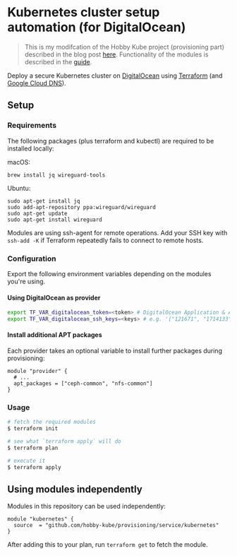 # Kubernetes cluster setup automation (for DigitalOcean)

> This is my modifcation of the Hobby Kube project (provisioning part) described in the blog post [here](https://medium.com/@IrekRomaniuk). Functionality of the modules is described in the [guide](https://github.com/hobby-kube/guide).

Deploy a secure Kubernetes cluster on [DigitalOcean](https://www.digitalocean.com/) using [Terraform](https://www.terraform.io/) (and [Google Cloud DNS](https://cloud.google.com/dns/)).

## Setup

### Requirements

The following packages (plus terraform and kubectl) are required to be installed locally:

macOS:
```
brew install jq wireguard-tools
```

Ubuntu:
```
sudo apt-get install jq
sudo add-apt-repository ppa:wireguard/wireguard
sudo apt-get update
sudo apt-get install wireguard
```

Modules are using ssh-agent for remote operations. Add your SSH key with `ssh-add -K` if Terraform repeatedly fails to connect to remote hosts.

### Configuration

Export the following environment variables depending on the modules you're using.

#### Using DigitalOcean as provider

```sh
export TF_VAR_digitalocean_token=<token> # DigitalOcean Application & API
export TF_VAR_digitalocean_ssh_keys=<keys> # e.g. '["121671", "1714133"]'
```

#### Install additional APT packages

Each provider takes an optional variable to install further packages during provisioning:

```
module "provider" {
  # ...
  apt_packages = ["ceph-common", "nfs-common"]
}
```

### Usage

```sh
# fetch the required modules
$ terraform init

# see what `terraform apply` will do
$ terraform plan

# execute it
$ terraform apply
```

## Using modules independently

Modules in this repository can be used independently:

```
module "kubernetes" {
  source  = "github.com/hobby-kube/provisioning/service/kubernetes"
}
```

After adding this to your plan, run `terraform get` to fetch the module.
